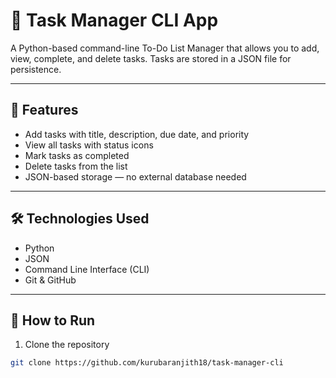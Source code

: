 # 📝 Task Manager CLI App

A Python-based command-line To-Do List Manager that allows you to add, view, complete, and delete tasks. Tasks are stored in a JSON file for persistence.

---

## 📌 Features

- Add tasks with title, description, due date, and priority
- View all tasks with status icons
- Mark tasks as completed
- Delete tasks from the list
- JSON-based storage — no external database needed

---

## 🛠 Technologies Used

- Python
- JSON
- Command Line Interface (CLI)
- Git & GitHub

---

## 🚀 How to Run

1. Clone the repository  
```bash
git clone https://github.com/kurubaranjith18/task-manager-cli
